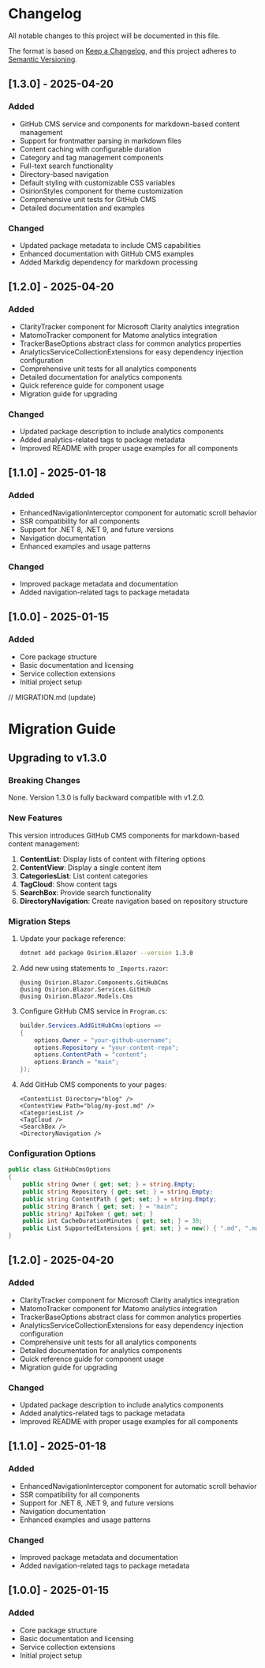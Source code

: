 # Changelog

All notable changes to this project will be documented in this file.

The format is based on [Keep a Changelog](https://keepachangelog.com/en/1.0.0/),
and this project adheres to [Semantic Versioning](https://semver.org/spec/v2.0.0.html).

## [1.3.0] - 2025-04-20

### Added
- GitHub CMS service and components for markdown-based content management
- Support for frontmatter parsing in markdown files
- Content caching with configurable duration
- Category and tag management components
- Full-text search functionality
- Directory-based navigation
- Default styling with customizable CSS variables
- OsirionStyles component for theme customization
- Comprehensive unit tests for GitHub CMS
- Detailed documentation and examples

### Changed
- Updated package metadata to include CMS capabilities
- Enhanced documentation with GitHub CMS examples
- Added Markdig dependency for markdown processing

## [1.2.0] - 2025-04-20

### Added
- ClarityTracker component for Microsoft Clarity analytics integration
- MatomoTracker component for Matomo analytics integration
- TrackerBaseOptions abstract class for common analytics properties
- AnalyticsServiceCollectionExtensions for easy dependency injection configuration
- Comprehensive unit tests for all analytics components
- Detailed documentation for analytics components
- Quick reference guide for component usage
- Migration guide for upgrading

### Changed
- Updated package description to include analytics components
- Added analytics-related tags to package metadata
- Improved README with proper usage examples for all components

## [1.1.0] - 2025-01-18

### Added
- EnhancedNavigationInterceptor component for automatic scroll behavior
- SSR compatibility for all components
- Support for .NET 8, .NET 9, and future versions
- Navigation documentation
- Enhanced examples and usage patterns

### Changed
- Improved package metadata and documentation
- Added navigation-related tags to package metadata

## [1.0.0] - 2025-01-15

### Added
- Core package structure
- Basic documentation and licensing
- Service collection extensions
- Initial project setup

// MIGRATION.md (update)
# Migration Guide

## Upgrading to v1.3.0

### Breaking Changes

None. Version 1.3.0 is fully backward compatible with v1.2.0.

### New Features

This version introduces GitHub CMS components for markdown-based content management:

1. **ContentList**: Display lists of content with filtering options
2. **ContentView**: Display a single content item
3. **CategoriesList**: List content categories
4. **TagCloud**: Show content tags
5. **SearchBox**: Provide search functionality
6. **DirectoryNavigation**: Create navigation based on repository structure

### Migration Steps

1. Update your package reference:
   ```bash
   dotnet add package Osirion.Blazor --version 1.3.0
   ```

2. Add new using statements to `_Imports.razor`:
   ```razor
   @using Osirion.Blazor.Components.GitHubCms
   @using Osirion.Blazor.Services.GitHub
   @using Osirion.Blazor.Models.Cms
   ```

3. Configure GitHub CMS service in `Program.cs`:
   ```csharp
   builder.Services.AddGitHubCms(options =>
   {
       options.Owner = "your-github-username";
       options.Repository = "your-content-repo";
       options.ContentPath = "content";
       options.Branch = "main";
   });
   ```

4. Add GitHub CMS components to your pages:
   ```razor
   <ContentList Directory="blog" />
   <ContentView Path="blog/my-post.md" />
   <CategoriesList />
   <TagCloud />
   <SearchBox />
   <DirectoryNavigation />
   ```

### Configuration Options

```csharp
public class GitHubCmsOptions
{
    public string Owner { get; set; } = string.Empty;
    public string Repository { get; set; } = string.Empty;
    public string ContentPath { get; set; } = string.Empty;
    public string Branch { get; set; } = "main";
    public string? ApiToken { get; set; }
    public int CacheDurationMinutes { get; set; } = 30;
    public List SupportedExtensions { get; set; } = new() { ".md", ".markdown" };
}
```

## [1.2.0] - 2025-04-20

### Added
- ClarityTracker component for Microsoft Clarity analytics integration
- MatomoTracker component for Matomo analytics integration
- TrackerBaseOptions abstract class for common analytics properties
- AnalyticsServiceCollectionExtensions for easy dependency injection configuration
- Comprehensive unit tests for all analytics components
- Detailed documentation for analytics components
- Quick reference guide for component usage
- Migration guide for upgrading

### Changed
- Updated package description to include analytics components
- Added analytics-related tags to package metadata
- Improved README with proper usage examples for all components

## [1.1.0] - 2025-01-18

### Added
- EnhancedNavigationInterceptor component for automatic scroll behavior
- SSR compatibility for all components
- Support for .NET 8, .NET 9, and future versions
- Navigation documentation
- Enhanced examples and usage patterns

### Changed
- Improved package metadata and documentation
- Added navigation-related tags to package metadata

## [1.0.0] - 2025-01-15

### Added
- Core package structure
- Basic documentation and licensing
- Service collection extensions
- Initial project setup